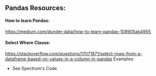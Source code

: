 ## Pandas Resources: 

#### How to learn Pandas: 
https://medium.com/dunder-data/how-to-learn-pandas-108905ab4955 

#### Select Where Clause: 
https://stackoverflow.com/questions/17071871/select-rows-from-a-dataframe-based-on-values-in-a-column-in-pandas 
Examples: 
- See Spectrum's Code




